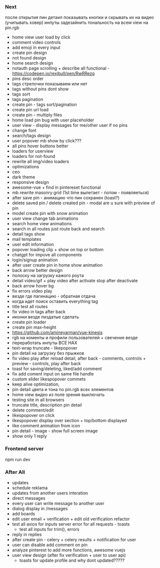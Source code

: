 ### Next
после открытия пин детаил показывать кнопки и скрывать их на видео (учитывать ховер)
инпуты задезайнить
тональность на всем view на pin.rgb
- home view user load by click
- comment video controls
- add emoji in every input
- create pin design
- not found design
- home search design
- notauth page scrolling + describe all functional - https://codepen.io/rexjbull/pen/RwRRezq
- pins desc order
- tags стрелочки показываем или нет
- tags without pins dont show
- tags sort
- tags pagination
- create pin - tags sort/pagination
- create pin url load
- create pin - multiply files
- home load pin bug with user placeholder
- user view - display messages for me/other user if no pins
- change font
- search/tags design
- user popover mb show by click???
- all pins hover buttons better
- loaders for userview
- loaders for not-found
- rewrite all img/video loaders
- optimizations
- ceo
- dark theme
- responsive design
- awesome-vue + find in pintereset functional
- mb rewrite masonry grid (1st time вылетает - потом - появляеться)
- after save pin - анимацию что пин сохранен (toast?)
- delete saved pin / delete created pin - modal are u sure with preview of pin
- model create pin with snow animation
- user view change tab animations
- search home view animations
- search in all routes just route back and search
- detail tags show
- mail templates 
- user edit information
- popover loading clip + show on top or bottom
- chatgpt for impove all components
- login/signup animation
- after user create pin in home show animation
- back arrow better design
- полоску на загрузку кажого роута
- detail video/gif + play video after activate stop after deactivate
- back arrow hover bg
- fix errors video play
- везде где пагинацию - обратная отдача
- когда идет поиск оставить everything tag
- title test all routes
- fix video in tags after back
- иконки везде пиздатые сделать
- create pin loader
- create pin max-height
- https://github.com/amineyarman/vue-kinesis
- rgb на коменты и профили пользователей + свечение везде
- переработать инпуты ВСЕ НАХ
- text-wrap truncate - likepopover
- pin detail на загрузку без прыжков
- fix video play after reload detail, after back - comments, controls + preview - controls, play after back
- toast for saving/deleting, liked/add comment
- fix add coment input on same file handle
- custom slider likespopover commets 
- keep alive optimization, 
- pin detail цвета и тона по pin.rgb всех элементов
- home view видео из поле зрения выключать
- testing site in all browsers
- truncate title, description pin detail
- delete comment/edit
- likespopover on click
- likespopover display over section + top/bottom displayed
- like comment animation from icon
- pin detail - image - show full screen image
- show only 1 reply

### Frontend server
npm run dev


### After All
- updates
 - schedule reklama
 - updates from another users interation
- direct messages
 - every user can write message to another user
 - dialog display in /messages
- add boards
- edit user email + verification + edit old verification refactor 
- test all axios for inputs server error for all requests - toasts
  - test all inputs for trim(), errors
- reply in replies
- after create pin - celery + celery results + notification for user
- user can disable add comment on pin
- analyze pinterest to add more functions, awesome vuejs
- user view design (after fix verification + user to user api)
  - toasts for update profile and why dont updated?????